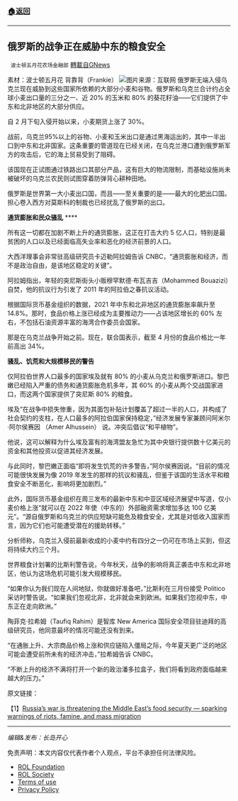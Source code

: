 ###  [:house:返回](README.md)
---


## 俄罗斯的战争正在威胁中东的粮食安全
` 波士顿五月花农场金融部` [轉載自GNews](https://gnews.org/zh-hans/2431139/)

素材：波士顿五月花 背靠背（Frankie）
 ![](https://assets.gnews.org/wp-content/uploads/2022/04/截屏2022-04-28-下午9.51.56.png)图片来源：互联网 
俄罗斯无端入侵乌克兰现在威胁到这些国家所依赖的大部分小麦和谷物。俄罗斯和乌克兰合计约占全球小麦出口量的三分之一、近 20% 的玉米和 80% 的葵花籽油——它们提供了中东和北非地区的大部分供应。
 
自 2 月下旬入侵开始以来，小麦期货上涨了 30%。
 
战前，乌克兰95%以上的谷物、小麦和玉米出口是通过黑海运出的，其中一半出口到中东和北非国家。这条重要的管道现在已经关闭，在乌克兰港口遭到俄罗斯军方的攻击后，它的海上贸易受到了阻碍。
 
该国现在正试图通过铁路出口其部分产品，这有巨大的物流限制，而基础设施尚未被破坏的乌克兰农民则试图穿着防弹背心耕种田地。
 
俄罗斯是世界第一大小麦出口国，而且——至关重要的是——最大的化肥出口国。担心卷入西方对莫斯科的制裁也已经扰乱了俄罗斯的出口。
 
**通货膨胀和民众骚乱** ****
 
所有这一切都在加剧不断上升的通货膨胀，这正在打击大约 5 亿人口，特别是最贫困的人口以及已经面临高失业率和恶化的经济前景的人口。
 
大西洋理事会非常驻高级研究员卡迈勒阿拉姆告诉 CNBC，“通货膨胀和经济，而不是政治自由，是该地区稳定的关键”。
 
阿拉姆指出，年轻的突尼斯街头小贩穆罕默德·布瓦吉吉（Mohammed Bouazizi）自焚，他的抗议行为引发了 2011 年的阿拉伯之春抗议活动。
 
根据国际货币基金组织的数据，2021 年中东和北非地区的通货膨胀率飙升至 14.8%。那时，食品价格上涨已经成为主要推动力——占该地区增长的 60% 左右，不包括石油资源丰富的海湾合作委员会国家。
 
那是在乌克兰战争开始之前。现在，联合国表示，截至 4 月份的食品价格比一年前高出 34%。
 
**骚乱、饥荒和大规模移民的警告**
 
仅阿拉伯世界人口最多的国家埃及就有 80% 的小麦从乌克兰和俄罗斯进口。黎巴嫩已经陷入严重的债务和通货膨胀危机多年，其 60% 的小麦从两个交战国家进口，而这两个国家提供了突尼斯 80% 的粮食。
 
埃及“在战争中损失惨重，因为其面包补贴计划覆盖了超过一半的人口，并构成了社会契约的支柱，在人口最多的阿拉伯国家保持稳定，”经济发展专家兼顾问阿米尔·阿尔侯赛因 （Amer Alhussein） 说。冲突后倡议“和平植物”。
 
他说，这可以解释为什么埃及富有的海湾盟友急忙为其中央银行提供数十亿美元的资金和其他投资以促进其经济发展。
 
与此同时，黎巴嫩正面临“即将发生饥荒的许多警告，”阿尔侯赛因说。“目前的情况可能很快发展为像 2019 年发生的那样的抗议和骚乱，但鉴于该国的生活水平和粮食安全不断恶化，影响将更加剧烈。”
 
此外，国际货币基金组织在周三发布的最新中东和中亚区域经济展望中写道，仅小麦价格上涨“就可以在 2022 年使（中东的）外部融资需求增加多达 100 亿美元”。“源自俄罗斯和乌克兰的供应短缺可能危及粮食安全，尤其是对低收入国家而言，因为它们也可能遭受潜在的援助转移。”
 
分析师称，乌克兰入侵前最新收成的小麦中约有四分之一仍可在市场上买到，但这将持续大约三个月。
 
世界粮食计划署的比斯利警告说，今年秋天，战争的影响将真正袭击中东和北非地区，他认为这场危机可能引发大规模移民。
 
“如果你认为我们现在人间地狱，你就做好准备吧，”比斯利在三月份接受 Politico采访时警告说。“如果我们忽视北非，北非就会来到欧洲。如果我们忽视中东，中东正在走向欧洲。”
 
陶菲克·拉希姆（Taufiq Rahim）是智库 New America 国际安全项目驻迪拜的高级研究员，他同意最坏的情况可能还没有到来。
 
“在通胀上升、大宗商品价格上涨和供应链陷入僵局之际，今年夏天更广泛的地区可能会遭受前所未有的经济冲击，”拉希姆告诉 CNBC。
 
“不断上升的经济不满将打开一个新的政治潘多拉盒子，我们将看到政府面临越来越大的压力。”
 
原文链接：
 
【1】[Russia’s war is threatening the Middle East’s food security — sparking warnings of riots, famine, and mass migration](https://www.cnbc.com/2022/04/28/russia-ukraine-war-threatens-the-middle-easts-food-security.html)
 
* * *
 
*编辑&发布：长岛开心*

免责声明：本文内容仅代表作者个人观点，平台不承担任何法律风险。
  
- [ROL Foundation](https://rolfoundation.org/)
- [ROL Society](https://rolsociety.org/)
- [Terms of use](https://gnews.org/terms-of-use-3/)
- [Privacy Policy](https://gnews.org/privacy-policy/)
